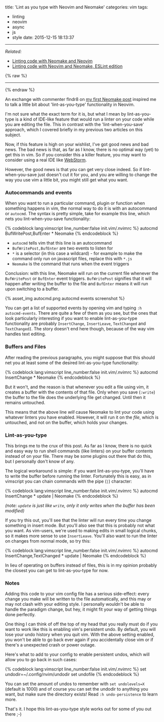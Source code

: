 title: 'Lint as you type with Neovim and Neomake'
categories: vim
tags:
  - linting
  - neovim
  - async
  - js
  - style
date: 2015-12-15 18:13:37
---

*Related:*
* [Linting code with Neomake and Neovim](/vim/2015/linting-code-with-neomake-and-neovim)
* [Linting code with Neovim and Neomake, ESLint edition](/vim/2015/linting-code-with-neovim-and-neomake-eslint-edition)

{% raw %}
<hr />
{% endraw %}

An exchange with commenter flndr8 on [my first Neomake post](/vim/2015/linting-code-with-neomake-and-neovim) inspired me to talk a little bit about 'lint-as-you-type' functionality in Neovim.

I'm not sure what the exact term for it is, but what I mean by lint-as-you-type is a kind of IDE-like feature that would run a linter on your code while you are editing the file. This in contrast with the 'lint-when-you-save' approach, which I covered briefly in my previous two articles on this subject.

Now, if this feature is high on your wishlist, I've got good news and bad news. The bad news is that, as far as I know, there is no optimal way (yet) to get this in vim. So if you consider this a killer feature, you may want to consider using a real IDE like [WebStorm](https://www.jetbrains.com/webstorm/).

However, the good news is that you can get very close indeed. So if lint-when-you-save just doesn't cut it for you, and you are willing to change the way you use vim a little bit, you might still get what you want.

<!-- more -->

### Autocommands and events

When you want to run a particular command, plugin or function when something happens in vim, the normal way to do it is with an autocommand or `autocmd`. The syntax is pretty simple, take for example this line, which nets you lint-when-you-save functionality:

{% codeblock lang:vimscript line_number:false init.vim/.nvimrc %}
autocmd BufWritePost,BufEnter * Neomake
{% endcodeblock %}

- `autocmd` tells vim that this line is an autocommand
- `BufWritePost,BufEnter` are two events to listen for
- `*` is a selector (in this case a wildcard) - for example to make the command only run on javascript files, replace this with `*.js`
- `Neomake` is the command that runs when the event triggers

Conclusion: with this line, Neomake will run on the current file whenever the `BufWritePost` or `BufEnter` event triggers. `BufWritePost` signifies that it will happen after writing the buffer to the file and `BufEnter` means it will run upon switching to a buffer.

{% asset_img autocmd.png autocmd events screenshot %}

You can get a list of supported events by opening vim and typing `:h autocmd-events`. There are quite a few of them as you see, but the ones that look particularly interesting if you want to enable lint-as-you-type functionality are probably `InsertChange`, `InsertLeave`, `TextChanged` and `TextChangedI`. The story doesn't end here though, because of the way vim handles text editing.

### Buffers and Files

After reading the previous paragraphs, you might suppose that this should net you at least some of the desired lint-as-you-type functionality:

{% codeblock lang:vimscript line_number:false init.vim/.nvimrc %}
autocmd InsertChange * Neomake
{% endcodeblock %}

But it won't, and the reason is that whenever you edit a file using vim, it creates a buffer with the contents of that file. Only when you save (`:write`) the buffer to the file does the underlying file get changed. Until then it remains untouched.

This means that the above line *will* cause Neomake to lint your code using whatever linters you have enabled. However, it will run it on the *file*, which is untouched, and not on the buffer, which holds your changes.

### Lint-as-you-type

This brings me to the crux of this post. As far as I know, there is no quick and easy way to run shell commands (like linters) on your buffer contents instead of on your file. There may be some plugins out there that do this, but I personally don't know of any.

The logical workaround is simple: if you want lint-as-you-type, you'll have to write the buffer before running the linter. Fortunately this is easy, as in vimscript you can chain commands with the pipe (`|`) character:

{% codeblock lang:vimscript line_number:false init.vim/.nvimrc %}
autocmd InsertChange * update | Neomake
{% endcodeblock %}

_(note: `update` is just like `write`, only it only writes when the buffer has been modified)_

If you try this out, you'll see that the linter will run every time you change something in insert mode. But you'll also see that this is probably not what you want. As vim-users, we're used to making edits in small logical chunks, so it makes more sense to use `InsertLeave`. You'll also want to run the linter on changes from normal mode, so try this:

{% codeblock lang:vimscript line_number:false init.vim/.nvimrc %}
autocmd InsertChange,TextChanged * update | Neomake
{% endcodeblock %}

In lieu of operating on buffers instead of files, this is in my opinion probably the closest you can get to lint-as-you-type for now.

### Notes

Adding this code to your vim config file has a serious side-effect: every change you make will be written to the file automatically, and this may or may not clash with your editing style. I personally wouldn't be able to handle the paradigm change, but hey, it might fit your way of getting things done perfectly.

One thing I can think of off the top of my head that you really must do if you want to work like this is enabling vim's persistent undo. By default, you will lose your undo history when you quit vim. With the above setting enabled, you won't be able to go back ever again if you accidentally close vim or if there's a unexpected crash or power outage.

Here's what to add to your config to enable persistent undos, which will allow you to go back in such cases:

{% codeblock lang:vimscript line_number:false init.vim/.nvimrc %}
set undodir=~/.config/nvim/undodir
set undofile
{% endcodeblock %}

You can set the amount of undos to remember with `set undolevels=X` (default is 1000) and of course you can set the undodir to anything you want, but make sure the directory exists! Read `:h undo-persistence` to learn more.

That's it. I hope this lint-as-you-type style works out for some of you out there ;-)
